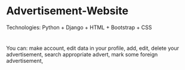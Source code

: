 # Advertisement-Website
Technologies: Python + Django + HTML + Bootstrap + CSS
#
You can:
make account, edit data in your profile, 
add, edit, delete your advertisement, 
search appropriate advert, 
mark some foreign advertisement, 


